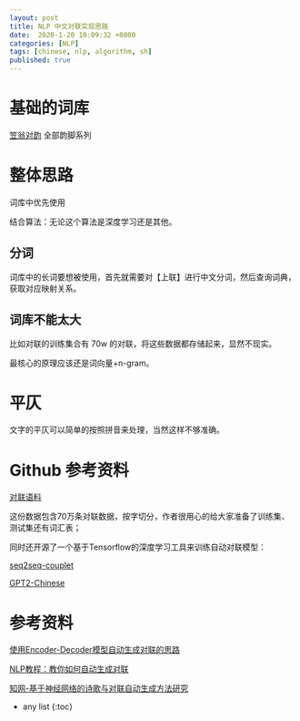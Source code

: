 ```yaml
---
layout: post
title: NLP 中文对联实现思路
date:  2020-1-20 10:09:32 +0800
categories: [NLP]
tags: [chinese, nlp, algorithm, sh]
published: true
---
```


# 基础的词库

[笠翁对韵](https://hanyu.baidu.com/s?wd=%E7%AC%A0%E7%BF%81%E5%AF%B9%E9%9F%B5&from=poem) 全部韵脚系列


# 整体思路

词库中优先使用

结合算法：无论这个算法是深度学习还是其他。

## 分词

词库中的长词要想被使用，首先就需要对【上联】进行中文分词，然后查询词典，获取对应映射关系。

## 词库不能太大

比如对联的训练集合有 70w 的对联，将这些数据都存储起来，显然不现实。

最核心的原理应该还是词向量+n-gram。

# 平仄

文字的平仄可以简单的按照拼音来处理，当然这样不够准确。

# Github 参考资料

[对联语料](https://github.com/wb14123/couplet-dataset)

这份数据包含70万条对联数据，按字切分，作者很用心的给大家准备了训练集、测试集还有词汇表；

同时还开源了一个基于Tensorflow的深度学习工具来训练自动对联模型： 

[seq2seq-couplet](https://github.com/wb14123/seq2seq-couplet)

[GPT2-Chinese](https://github.com/Morizeyao/GPT2-Chinese)

# 参考资料

[使用Encoder-Decoder模型自动生成对联的思路](https://blog.csdn.net/malefactor/article/details/51124732)

[NLP教程：教你如何自动生成对联](https://blog.csdn.net/iFlyAI/article/details/86725599)

[知网-基于神经网络的诗歌与对联自动生成方法研究](http://cdmd.cnki.com.cn/Article/CDMD-10595-1019919528.htm)

* any list
{:toc}